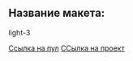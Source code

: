## Название макета:
light-3

[Ссылка на пул](https://github.com/Gnom204/movies-explorer-frontend/pull/13) 
[ССылка на проект](https://dipgnom.nomoreparties.sbs)
